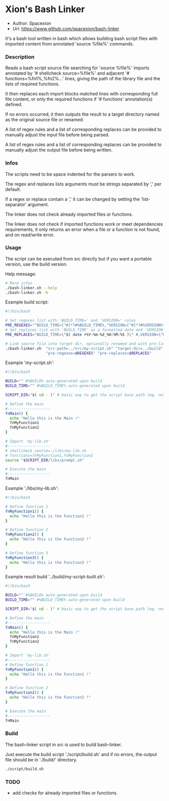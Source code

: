 # Xion's Bash Linker
- Author: Spacexion
- Url: https://www.github.com/spacexion/bash-linker

It's a bash tool written in bash which allows building bash script files with imported content from annotated 'source %file%' commands.

### Description

Reads a bash script source file searching for 'source %file%' imports annotated by '# shellcheck source=%file%' and 
adjacent '# functions=%fn1%,%fn2%...' lines, giving the path of the library file and the lists of required functions.

It then replaces each import blocks matched lines with corresponding full file content, or only the required functions
if '# functions' annotation(s) defined.

If no errors occurred, it then outputs the result to a target directory named as the original source file or renamed.

A list of regex rules and a list of corresponding replaces can be provided to manually adjust the input file before being parsed.

A list of regex rules and a list of corresponding replaces can be provided to manually adjust the output file before being written.

### Infos

The scripts need to be space indented for the parsers to work.

The regex and replaces lists arguments must be strings separated by ',' per default.

If a regex or replace contain a ',' it can be changed by setting the 'list-separator' argument.

The linker does not check already imported files or functions.

The linker does not check if imported functions work or meet dependencies requirements, it only returns an error when a file or a function is not found, and on read/write error.

### Usage

The script can be executed from src directly but if you want a portable version, use the build version.

Help message:
```bash
# More infos
./bash-linker.sh --help
./bash-linker.sh -h
```

Example build script:
```bash
#!/bin/bash

# Set regexes list with 'BUILD_TIME=' and 'VERSION=' rules
PRE_REGEXES="^BUILD_TIME=[^#]*?#%BUILD_TIME%,^VERSION=[^#]*?#%VERSION%"
# Set replaces list with 'BUILD_TIME' as a formatted date and 'VERSION' as a version string
PRE_REPLACES="BUILD_TIME=\"$( date +%Y-%m-%d_%H:%M:%S )\" #,VERSION=\"0.0.1\" #"

# Link source file into target dir, optionally renamed and with pre-link regexes/replaces lists
./bash-linker.sh  "src-path=../src/my-script.sh" "target-dir=../build" "target-name=my-script-built.sh" \
                  "pre-regexes=$REGEXES" "pre-replaces=$REPLACES"

```

Example 'my-script.sh':
```bash
#!/bin/bash

BUILD="" #%BUILD% auto-generated upon build
BUILD_TIME="" #%BUILD_TIME% auto-generated upon build

SCRIPT_DIR="$( cd - )" # basic way to get the script base path (eg. not full proof)

# Define the main
#-------------------
fnMain() {
  echo "Hello this is the Main !"
  fnMyFunction1
  fnMyFunction2
}

# Import 'my-lib.sh'
#-------------------
# shellcheck source=./libs/my-lib.sh
# functions=fnMyFunction1,fnMyFunction2
source "$SCRIPT_DIR/libs/prompt.sh"

# Execute the main
#-------------------
fnMain

```

Example './libs/my-lib.sh':
```bash
#!/bin/bash

# Define function 1
fnMyFunction1() {
  echo "Hello this is the Function1 !"
}

# Define function 2
fnMyFunction2() {
  echo "Hello this is the Function2 !"
}

# Define function 3
fnMyFunction3() {
  echo "Hello this is the Function3 !"
}

```

Example result build '../build/my-script-built.sh':
```bash
#!/bin/bash

BUILD="" #%BUILD% auto-generated upon build
BUILD_TIME="" #%BUILD_TIME% auto-generated upon build

SCRIPT_DIR="$( cd - )" # basic way to get the script base path (eg. not full proof)

# Define the main
#-------------------
fnMain() {
  echo "Hello this is the Main !"
  fnMyFunction1
  fnMyFunction2
}

# Import 'my-lib.sh'
#-------------------
# Define function 1
fnMyFunction1() {
  echo "Hello this is the Function1 !"
}

# Define function 2
fnMyFunction2() {
  echo "Hello this is the Function2 !"
}

# Execute the main
#-------------------
fnMain

```

### Build

The bash-linker script in src is used to build bash-linker.

Just execute the build script './script/build.sh' and if no errors, the output file should be in './build/' directory.

```bash
./script/build.sh
```

### TODO

- add checks for already imported files or functions.